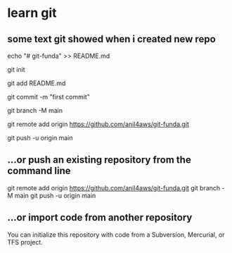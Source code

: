 # learn git

## some text git showed when i created new repo

echo "# git-funda" >> README.md 

git init

git add README.md

git commit -m "first commit"

git branch -M main

git remote add origin https://github.com/anil4aws/git-funda.git

git push -u origin main


## …or push an existing repository from the command line
git remote add origin https://github.com/anil4aws/git-funda.git
git branch -M main
git push -u origin main

## …or import code from another repository
You can initialize this repository with code from a Subversion, Mercurial, or TFS project.
